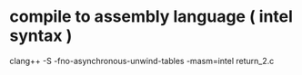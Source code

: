 # compile to assembly language ( intel syntax )

clang++ -S -fno-asynchronous-unwind-tables -masm=intel return_2.c

